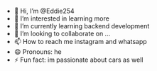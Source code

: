 - 👋 Hi, I’m @Eddie254
- 👀 I’m interested in learning more 
- 🌱 I’m currently learning backend development
- 💞️ I’m looking to collaborate on ...
- 📫 How to reach me instagram and whatsapp
- 😄 Pronouns: he
- ⚡ Fun fact: im passionate about cars as well

<!---
Eddie254246/Eddie254246 is a ✨ special ✨ repository because its `README.md` (this file) appears on your GitHub profile.
You can click the Preview link to take a look at your changes.
--->
